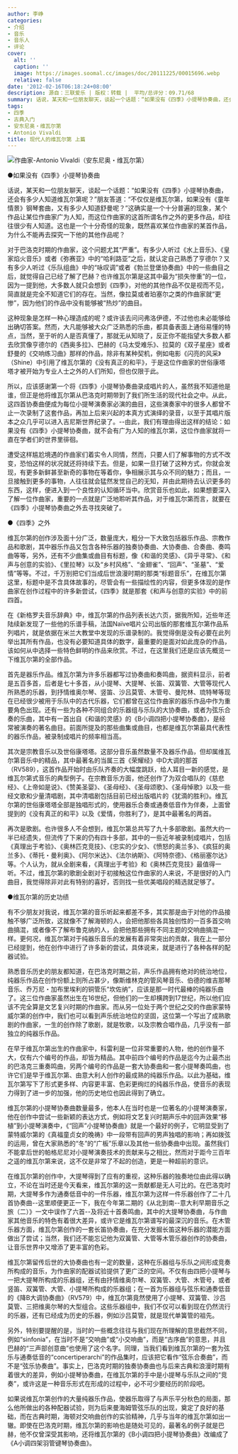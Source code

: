 ```yaml
---
author: 李峥
categories:
- 介绍
- 音乐
- 音乐人
- 评论
cover:
  alt: ''
  caption: ''
  image: https://images.soomal.cc/images/doc/20111225/00015696.webp
  relative: false
date: '2012-02-16T06:18:24+08:00'
description: 源自：三联爱乐 | 版权：转载 |  平均/总评分：09.71/68
summary: 话说，某天和一位朋友聊天，谈起一个话题：“如果没有《四季》小提琴协奏曲，还会有多少人知道维瓦尔第呢？”朋友答道：“不仅仅是维瓦尔第，如果没有《童年情景》钢琴套曲，又有多少人知道舒曼呢？”这确实是一个十分普遍的现象，某个作品让某位作曲家广为人知，而这位作曲家的这首所谓名作之外的更多作品，却往往很少有人知道……
tags:
- 四季
- 古典入门
- 安东尼奥・维瓦尔第
- Antonio Vivaldi
title: 现代人的维瓦尔第 上篇
---
```


![作曲家-Antonio Vivaldi（安东尼奥・维瓦尔第）](https://images.soomal.cc/images/doc/20111225/00015696.webp)



●如果没有《四季》小提琴协奏曲

话说，某天和一位朋友聊天，谈起一个话题：“如果没有《四季》小提琴协奏曲，还会有多少人知道维瓦尔第呢？”朋友答道：“不仅仅是维瓦尔第，如果没有《童年情景》钢琴套曲，又有多少人知道舒曼呢？”这确实是一个十分普遍的现象，某个作品让某位作曲家广为人知，而这位作曲家的这首所谓名作之外的更多作品，却往往很少有人知道。这也是一个十分奇怪的现象，既然喜欢某位作曲家的某首作品，为什么不能再去探究一下他的其他作品呢？

对于巴洛克时期的作曲家，这个问题尤其“严重”。有多少人听过《水上音乐》、《皇家焰火音乐》或者《弥赛亚》中的“哈利路亚”之后，就认定自己熟悉了亨德尔？又有多少人听过《乐队组曲》中的“咏叹调”或者《勃兰登堡协奏曲》中的一些曲目之后，就觉得自己已经了解了巴赫？也许维瓦尔第是这其中最为“损失惨重”的一位，因为一提到他，大多数人就只会想到《四季》，对他的其他作品不仅是视而不见，简直就是完全不知道它们的存在。当然，像拉莫或者珀塞尔之类的作曲家就“更惨”，因为他们的作品中没有能够被“热炒”的曲目。

这种现象是怎样一种心理造成的呢？或许该去问问弗洛伊德，不过他也未必能够给出确切答案。然而，大凡能够被大众广泛熟悉的乐曲，都具备表面上通俗易懂的特点，当然，至于听的人是否真懂了，那就无从知晓了，反正你不能指望大多数人都去欣赏像亨德尔的《西奥多拉》、巴赫的《马太受难乐》、拉莫的《双子星座》或者舒曼的《交响练习曲》那样的作品，除非有某种契机，例如电影《闪亮的风采》（Shine）中引用了维瓦尔第的《没有真正的和平》，于是这位作曲家的世俗康塔塔才被开始为专业人士之外的人们所知，但也仅限于此。

所以，应该感谢第一个将《四季》小提琴协奏曲录成唱片的人，虽然我不知道他是谁，但正是他将维瓦尔第从巴洛克时期带到了我们所生活的现代社会之中。从此，这四首协奏曲便成为每位小提琴演奏家必演的曲目，这些演奏家中的很多人都曾不止一次录制了这套作品，再加上后来兴起的本真方式演绎的录音，以至于其唱片版本之众几乎可以进入吉尼斯世界纪录了。--由此，我们有理由得出这样的结论：如果没有《四季》小提琴协奏曲，就不会有广为人知的维瓦尔第，这位作曲家就将一直在学者们的世界里徘徊。

遭受这样尴尬境遇的作曲家们着实令人同情，然而，只要人们了解事物的方式不改变，恐怕这样的状况就还将持续下去。但是，如果一旦打破了这种方式，你就会发现，有更多新鲜甚至新奇的事物在等着你，争相展示其与众不同的魅力；而且，一旦接触到更多的事物，人往往就会猛然发觉自己的无知，并由此期待去认识更多的东西，这样，便进入到一个良性的认知循环当中。欣赏音乐也如此，如果想要深入了解一位作曲家，重要的一点就是广泛地聆听其作品，对于维瓦尔第而言，就要在《四季》小提琴协奏曲之外去寻找突破了。

●《四季》之外

维瓦尔第的创作涉及面十分广泛，数量庞大，粗分一下大致包括器乐作品、宗教作品和歌剧，其中器乐作品又包含各种乐器的独奏协奏曲、大协奏曲、合奏曲、奏鸣曲等等，另外，还有不少曲集或曲目有标题，像《和谐的灵感》、《异乎寻常》、《和声与创意的实验》、《里拉琴》以及“乡村风格”、“金翅雀”、“回声”、“圣墓”、“爱情”等等。不过，千万别把它们当成后世浪漫时期的那类“标题音乐”，在维瓦尔第这里，标题中是不含具体故事的，尽管会有一些描绘性的内容，但更多体现的是作曲家在创作过程中的许多新尝试，《四季》就是那套《和声与创意的实验》中的前四首。

在《新格罗夫音乐辞典》中，维瓦尔第的作品列表长达六页，据我所知，近些年还陆续新发现了一些他的乐谱手稿，法国Naïve唱片公司出版的那套维瓦尔第作品系列唱片，就是依据在米兰大教堂中发现的乐谱录制的。我觉得倒是没有必要在此列举出其所有作品，也没有必要知道具体的数字，最重要的是面对如此庞杂的作品，该如何从中选择一些特色鲜明的作品来欣赏。不过，在这里我们还是应该先概览一下维瓦尔第的全部作品。

首先是器乐作品。维瓦尔第为许多乐器都写过协奏曲和奏鸣曲，据资料显示，前者是五百多首，后者是七十多首，从小提琴、大提琴、长笛、双簧管、大管等现代人所熟悉的乐器，到抒情维奥尔琴、竖笛、沙吕莫管、木管号、曼陀林、琉特琴等现在已经很少被用于乐队中的古代乐器，它们都曾在这位作曲家的器乐作品中作为重要角色出现。还有一些为各种不同组合的乐器组与乐队的大协奏曲，或者为弦乐合奏的乐曲，其中有一首出自《和谐的灵感》的《B小调四把小提琴协奏曲》，是经常被演奏的著名曲目。前面所提及的那些曲集或曲目，也都是维瓦尔第最具代表性的器乐作品，被录制成唱片的频率相当高。

其次是宗教音乐以及世俗康塔塔。这部分音乐虽然数量不及器乐作品，但却属维瓦尔第音乐中的精品，其中最著名的当属三首《荣耀经》中D大调的那首（RV589），这首作品开始时由乐队齐奏的大幅度跳跃，给人耳目一新的感觉，是维瓦尔第式音乐的典型例子。在宗教音乐方面，他还创作了为双合唱队的《慈悲经》、《上帝如是说》、《赞美圣婴》、《圣母经》、《圣母颂歌》、《圣母悼歌》以及一些经文歌和少量清唱剧，其中清唱剧包括目前已经出版唱片的《犹滴的胜利》。维瓦尔第的世俗康塔塔全部是独唱形式的，使用器乐合奏或通奏低音作为伴奏，上面曾提到的《没有真正的和平》以及《爱情，你胜利了》，是其中最著名的两首。

再次是歌剧。也许很多人不会想到，维瓦尔第总共写了九十多部歌剧。虽然大约一半已经遗失，但流传了下来的仍有四十多部，其中的一些近年被录制成唱片，包括《真理出于考验》、《奥林匹克竞技》、《忠实的少女》、《愤怒的奥兰多》、《疯狂的奥兰多》、《蒂托・曼利奥》、《阿尔米达》、《法尔纳斯》、《阿特奈德》、《格丽塞尔达》等。个人认为，就从全剧来看，《真理出于考验》和《奥林匹克竞技》最值得一听。不过，维瓦尔第的歌剧全剧对于初接触这位作曲家的人来说，不是很好的入门曲目，我觉得除非对此有特别的喜好，否则找一些优美唱段的精选就足够了。

●维瓦尔第的历史功绩

有不少朋友对我说，维瓦尔第的音乐听起来都差不多，其实那是由于对他的作品接触不够广泛所致，这就像不了解海顿的人，会把他那些各具独创性的一百多首交响曲搞混，或者像不了解布鲁克纳的人，会把他那些拥有不同主题的交响曲搞混一样。更何况，维瓦尔第对于纯器乐音乐的发展有着非常突出的贡献，我在上一部分已经提到，他在创作中进行了许多新的尝试，具体说来，就是进行了各种各样的配器试验。

熟悉音乐历史的朋友都知道，在巴洛克时期之前，声乐作品拥有绝对的统治地位，纯器乐作品在创作份额上则所占甚少，像斯维林克的管风琴音乐、伯德的维吉那琴音乐、乔万尼・加布里埃利的铜管乐“坎佐纳”，应该是那一时代最棒的纯器乐曲了。这三位作曲家虽然出生在16世纪，但他们的一生却横跨到17世纪，所以他们应该不完全算是文艺复兴时期的作曲家。而从另一位处于两个世纪之交的作曲家蒙特威尔第的创作中，我们也可以看到声乐统治地位的坚固，这位第一个写出了成熟歌剧的作曲家，一生的创作除了歌剧，就是牧歌，以及宗教合唱作品，几乎没有一部独立的纯器乐作品。

在早于维瓦尔第出生的作曲家中，科雷利是一位非常重要的人物，他的创作量不大，仅有六个编号的作品，却皆为精品。其中前四个编号的作品是迄今为止最杰出的巴洛克三重奏鸣曲，另两个编号的作品是一套大协奏曲和一套小提琴奏鸣曲，也许它们是早于维瓦尔第、由意大利人创作的最成熟的纯器乐作品。以此为基础，维瓦尔第写下了形式更多样、内容更丰富、色彩更绚烂的纯器乐作品，使音乐的表现力得到了进一步的加强，他的历史地位也因此得到了确立。

维瓦尔第的小提琴协奏曲数量最多，他本人在当时也是一位著名的小提琴演奏家，他在创作中尝试一些新颖的表达方式，例如将文艺复兴时期声乐中的回声效果“移植”到小提琴演奏中，《“回声”小提琴协奏曲》就是一个最好的例子，它明显受到了蒙特威尔第的《真福童贞女的晚祷》中一段带有回声的男声独唱的影响；再如拨弦的运用，曾在大家熟悉的“冬”的“广板”乐章以及其他一些协奏曲中出现。虽然我们不能拿后世的帕格尼尼对小提琴演奏技术的贡献来与之相比，然而对于距今三百年之遥的维瓦尔第来说，这不仅是非常了不起的创造，更是一种超前的意识。

在维瓦尔第的创作中，大提琴得到了应有的重视，这种乐器的独奏地位由此得以确立，不论在当时还是今天看来，维瓦尔第的这一贡献都是无人可比的。在巴洛克时期，大提琴多作为通奏低音中的一件乐器，维瓦尔第为这样一件乐器创作了二十几首协奏曲--这里顺便更正一下，我在今年第二期的《从北到南--意大利早期音乐之旅（二）》一文中误作了六首--及将近十首奏鸣曲，其中的大提琴协奏曲，与作曲家其他音乐的特色有着很大差异，或许它是维瓦尔第谱写的最深沉的音乐。在木管乐器方面，维瓦尔第创作的一套长笛协奏曲，在充分发掘长笛这种乐器的潜能方面做出了尝试；当然，我们还不能忘记他为双簧管、大管等木管乐器创作的协奏曲，让音乐世界中又增添了更丰富的色彩。

维瓦尔第留传后世的大协奏曲也有一定的数量，这种在乐器组与乐队之间形成竞奏所构成的音乐，为作曲家的配器试验提供了更广泛的空间。不仅有由四把小提琴与一把大提琴所构成的乐器组，还有由抒情维奥尔琴、双簧管、大管、木管号，或者竖笛、双簧管、大管、小提琴所构成的乐器组；在一首为乐器组与弦乐和通奏低音的《降B大调协奏曲》（RV579）中，维瓦尔第竟然使用了小提琴、双簧管、沙吕莫管、三把维奥尔琴的大型组合。这些乐器组中，我们不仅可以看到现在仍然流行的乐器，还有已经成为历史的乐器，例如沙吕莫管，就是现代单簧管的祖先。

另外，特别要提醒的是，当时的一些概念往往与我们现在所理解的意思截然不同，例如“sinfonia”，在当时不是“交响曲”或“小交响曲”，而是“古序曲”的意思，并且巴赫的“三声部创意曲”也使用了这个名字。同理，当我们看到维瓦尔第的一套为弦乐与通奏低音的“concertiperarchi”的作品集时，应该把它看作“弦乐合奏曲”，而不是“弦乐协奏曲”。事实上，巴洛克时期的独奏协奏曲也与后来古典和浪漫时期有着很大的差异，例如小提琴协奏曲，在维瓦尔第的手中是小提琴与乐队之间的“竞奏”，或许这是一种音乐形式在形成的过程中，必不可少要经历的阶段吧。

如果说维瓦尔第创作的大量纯器乐作品，使器乐取得了与声乐平分秋色的局面，那么他所做出的各种配器试验，则为后来曼海姆管弦乐队的出现，奠定了良好的基础，而在古典时期，海顿对交响曲创作的实验精神，几乎与当年的维瓦尔第如出一辙。即使在巴洛克时期，维瓦尔第的影响也是随处可见的，最著名的例子就是巴赫，他不仅曾深受其影响，还将维瓦尔第的《B小调四把小提琴协奏曲》改编成了《A小调四架羽管键琴协奏曲》。